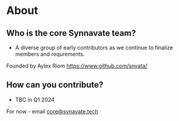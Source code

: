 # About

## Who is the core Synnavate team?

- A diverse group of early contributors as we continue to finalize members and requrements.
  
Founded by Aylex Riom
https://www.github.com/snyata/


## How can you contribute?

- TBC in Q1 2024

For now - email core@synavate.tech
